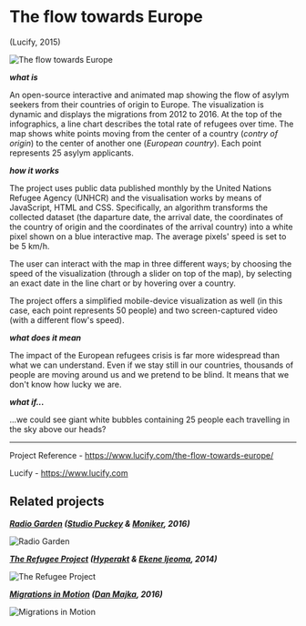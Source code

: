 # The flow towards Europe
(Lucify, 2015)

![The flow towards Europe](https://dublin.sciencegallery.com/trauma/assets/img/exhibits/the-flow-towards-europe.jpg)

***what is***

An open-source interactive and animated map showing the flow of asylym seekers from their countries of origin to Europe.
The visualization is dynamic and displays the migrations from 2012 to 2016. 
At the top of the infographics, a line chart describes the total rate of refugees over time. 
The map shows white points moving from the center of a country (*contry of origin*) to the center of another one (*European country*). 
Each point represents 25 asylym applicants.  

***how it works***

The project uses public data published monthly by the United Nations Refugee Agency (UNHCR) and the visualisation works by means of JavaScript, HTML and CSS. Specifically, an algorithm transforms the collected dataset (the daparture date, the arrival date, the coordinates of the country of origin and the coordinates of the arrival country) into a white pixel shown on a blue interactive map. The average pixels' speed is set to be 5 km/h.

The user can interact with the map in three different ways; by choosing the speed of the visualization (through a slider on top of the map), by selecting an exact date in the line chart or by hovering over a country.

The project offers a simplified mobile-device visualization as well (in this case, each point represents 50 people) and two screen-captured video (with a different flow's speed). 

***what does it mean***

The impact of the European refugees crisis is far more widespread than what we can understand.
Even if we stay still in our countries, thousands of people are moving around us and we pretend to be blind.
It means that we don't know how lucky we are.

***what if...***

...we could see giant white bubbles containing 25 people each travelling in the sky above our heads?

---

Project Reference - https://www.lucify.com/the-flow-towards-europe/

Lucify - https://www.lucify.com

## Related projects

***[Radio Garden](http://radio.garden) ([Studio Puckey](http://puckey.studio) & [Moniker](https://studiomoniker.com), 2016)***

![Radio Garden](http://www.creativeapplications.net/wp-content/uploads/2016/12/radio_garden_01.jpg)


***[The Refugee Project](http://www.therefugeeproject.org) ([Hyperakt](http://hyperakt.com) & [Ekene Ijeoma](http://ekeneijeoma.com), 2014)***

![The Refugee Project](https://s-media-cache-ak0.pinimg.com/originals/4b/68/80/4b6880f47f53efea12358cf5ff6e2269.jpg)


***[Migrations in Motion](http://maps.tnc.org/migrations-in-motion/#3/-0.26/-82.53) ([Dan Majka](http://danmajka.com), 2016)***

![Migrations in Motion](https://19mvmv3yn2qc2bdb912o1t2n-wpengine.netdna-ssl.com/science/files/2016/07/migrations-in-motion1260x708.jpg)

